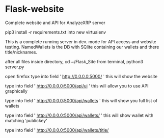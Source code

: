# Flask-website
Complete website and API for AnalyzeXRP server

pip3 install -r requirements.txt into new virtualenv

This is a complete running server in dev. mode for API access and website testing.
NamedWallets is the DB with SQlite containing our wallets and there title/nicknames.

after all files inside directory, cd ~/Flask_Site
from terminal, python3 server.py

open firefox
type into field ' http://0.0.0.0:5000/ '
this will show the website

type into field ' http://0.0.0.0:5000/api/ui '
this will allow you to use API graphically

type into field ' http://0.0.0.0:5000/api/wallets '
this will show you full list of wallets

type into field ' http://0.0.0.0:5000/api/wallets/<publickey> '
this will show wallet with matching 'publickey'

type into field ' http://0.0.0.0:5000/api/wallets/title/<title> '
this will show all wallet matching 'title'

use ' test_api.py ' as example in python script to extract data 
